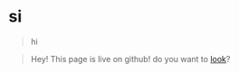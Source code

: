 # si

> hi

> Hey! This page is live on github! do you want to [look](https://github.com/macesdev/macesdev.github.io)?